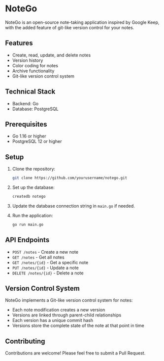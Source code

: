 # NoteGo

NoteGo is an open-source note-taking application inspired by Google Keep, with the added feature of git-like version control for your notes. 

## Features

- Create, read, update, and delete notes
- Version history 
- Color coding for notes
- Archive functionality
- Git-like version control system

## Technical Stack

- Backend: Go
- Database: PostgreSQL

## Prerequisites

- Go 1.16 or higher
- PostgreSQL 12 or higher
  

## Setup

1. Clone the repository:
   ```bash
   git clone https://github.com/yourusername/notego.git
   ```

2. Set up the database:
   ```bash
   createdb notego
   ```

3. Update the database connection string in `main.go` if needed.

4. Run the application:
   ```bash
   go run main.go
   ```

## API Endpoints

- `POST /notes` - Create a new note
- `GET /notes` - Get all notes
- `GET /notes/{id}` - Get a specific note
- `PUT /notes/{id}` - Update a note
- `DELETE /notes/{id}` - Delete a note

## Version Control System

NoteGo implements a Git-like version control system for notes:
- Each note modification creates a new version
- Versions are linked through parent-child relationships
- Each version has a unique commit hash
- Versions store the complete state of the note at that point in time

## Contributing

Contributions are welcome! Please feel free to submit a Pull Request.